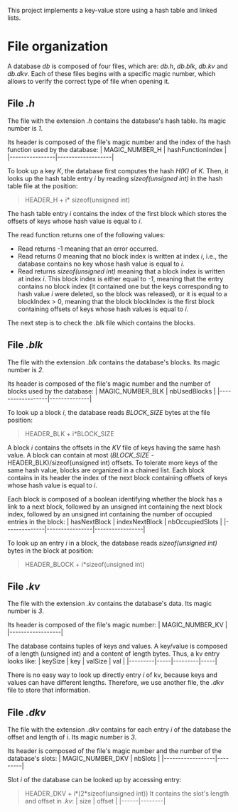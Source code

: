 This project implements a key-value store using a hash table and linked lists. 


# File organization 

A database *db* is composed of four files, which are: *db.h*, *db.blk*, *db.kv* and *db.dkv*. 
Each of these files begins with a specific magic number, which allows to verify the correct type of file when opening it.

## File *.h*

The file with the extension *.h* contains the database's hash table. 
Its magic number is *1*. 

Its header is composed of the file's magic number and the index of the hash function used by the database: 
| MAGIC_NUMBER_H | hashFunctionIndex |
|----------------|-------------------|

To look up a key *K*, the database first computes the hash *H(K)* of *K*. 
Then, it looks up the hash table entry *i* by reading *sizeof(unsigned int)* in the hash table file at the position: 
> HEADER_H + i\* sizeof(unsigned int)

The hash table entry *i* contains the index of the first block which stores the offsets of keys whose hash value is equal to *i*. 

The read function returns one of the following values:
* Read returns -1 meaning that an error occurred. 
* Read returns *0* meaning that no block index is written at index *i*, i.e., the database contains no key whose hash value is equal to *i*. 
* Read returns *sizeof(unsigned int)* meaning that a block index is written at index *i*. This block index is either equal to *-1*, meaning that the entry contains no block index (it contained one but the keys corresponding to hash value *i* were deleted, so the block was released), or it is equal to a blockIndex > 0, meaning that the block blockIndex is the first block containing offsets of keys whose hash values is equal to *i*. 

The next step is to check the *.blk* file which contains the blocks. 

## File *.blk*

The file with the extension *.blk* contains the database's blocks. 
Its magic number is *2*. 

Its header is composed of the file's magic number and the number of blocks used by the database: 
| MAGIC_NUMBER_BLK | nbUsedBlocks |
|------------------|--------------|

To look up a block *i*, the database reads *BLOCK_SIZE* bytes at the file position:
> HEADER_BLK + i\*BLOCK_SIZE

A block *i* contains the offsets in the *KV* file of keys having the same hash value. 
A block can contain at most (*BLOCK_SIZE* - HEADER_BLK)/sizeof(unsigned int) offsets. 
To tolerate more keys of the same hash value, blocks are organized in a chained list. Each block contains in its header the index of the next block containing offsets of keys whose hash value is equal to *i*. 

Each block is composed of a boolean identifying whether the block has a link to a next block, followed by an unsigned int containing the next block index, followed by an unsigned int containing the number of occupied entries in the block:
| hasNextBlock | indexNextBlock | nbOccupiedSlots |
|--------------|----------------|-----------------|

To look up an entry *i* in a block, the database reads *sizeof(unsigned int)* bytes in the block at position:
> HEADER_BLOCK + i\*sizeof(unsigned int)

## File *.kv* 

The file with the extension *.kv* contains the database's data. 
Its magic number is *3*. 

Its header is composed of the file's magic number:
| MAGIC_NUMBER_KV |
|------------------|

The database contains tuples of keys and values. 
A key/value is composed of a length (unsigned int) and a content of length bytes. Thus, a kv entry looks like:
| keySize | key | valSize | val |
|---------|-----|---------|-----|

There is no easy way to look up directly entry *i* of kv, because keys and values can have different lengths. 
Therefore, we use another file, the *.dkv* file to store that information. 

## File *.dkv*

The file with the extension *.dkv* contains for each entry *i* of the database the offset and length of *i*. 
Its magic number is *3*. 

Its header is composed of the file's magic number and the number of the database's slots:
| MAGIC_NUMBER_DKV | nbSlots |
|------------------|---------|

Slot *i* of the database can be looked up by accessing entry:
> HEADER_DKV + i\*(2*sizeof(unsigned int))
It contains the slot's length and offset in *.kv*:
| size | offset |
|------|--------|
